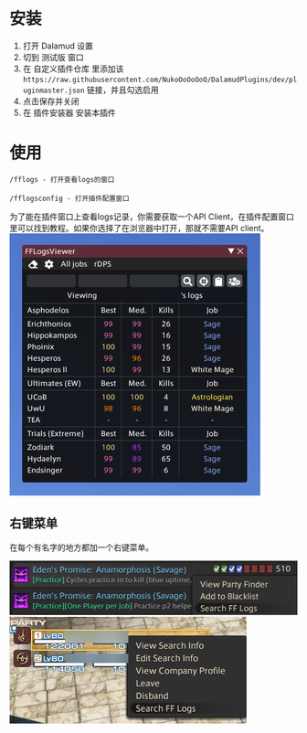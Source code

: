 # 安装
1. 打开 Dalamud 设置
2. 切到 测试版 窗口
3. 在 自定义插件仓库 里添加该 ``https://raw.githubusercontent.com/NukoOoOoOoO/DalamudPlugins/dev/pluginmaster.json`` 链接，并且勾选启用
4. 点击保存并关闭
5. 在 插件安装器 安装本插件

# 使用
```
/fflogs - 打开查看logs的窗口

/fflogsconfig - 打开插件配置窗口
```

为了能在插件窗口上查看logs记录，你需要获取一个API Client，在插件配置窗口里可以找到教程。如果你选择了在浏览器中打开，那就不需要API client。
![image](https://github.com/Aireil/FFLogsViewer/raw/master/res/ui.png)

## 右键菜单

在每个有名字的地方都加一个右键菜单。

![image](https://github.com/Aireil/FFLogsViewer/raw/master/res/contextMenu1.png)
![image](https://github.com/Aireil/FFLogsViewer/raw/master/res/contextMenu2.png)
